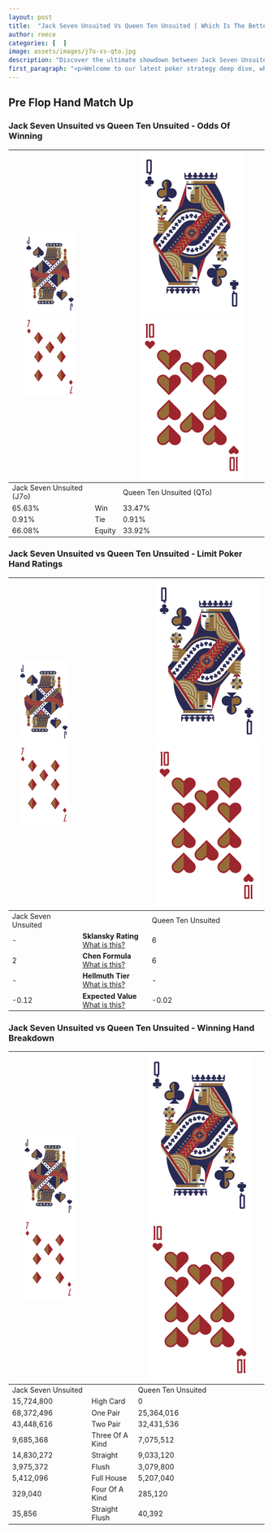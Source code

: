 ```yaml
---
layout: post
title:  "Jack Seven Unsuited Vs Queen Ten Unsuited | Which Is The Better Hand In Poker? A Complete Guide"
author: reece
categories: [  ]
image: assets/images/j7o-vs-qto.jpg
description: "Discover the ultimate showdown between Jack Seven Unsuited and Queen Ten Unsuited in poker! Uncover the odds, strategies, and scenarios where one hand triumphs over the other. Get ready to up your poker game with this thrilling analysis."
first_paragraph: "<p>Welcome to our latest poker strategy deep dive, where we're pitting two distinct hands against each other in a high-stakes showdown: Jack Seven Unsuited vs Queen Ten Unsuited.</p><p>In the dynamic world of poker, every decision counts, and knowing which hand holds the upper hand is key to your success at the table.</p><p>In this article, we'll dissect these two hands, explore the scenarios where one dominates the other, and equip you with the knowledge to make strategic choices that can tip the odds in your favor.</p><p>Get ready to unravel the intriguing dynamics of these poker hands and elevate your game to new heights.</p>"
---
```




[comment]: # (sp0)

## Pre Flop Hand Match Up

<div class="table hand-ratings" markdown="1"> 



### Jack Seven Unsuited vs Queen Ten Unsuited - Odds Of Winning


    
| ![image info](assets/images/hand1/J.png) ![image info](assets/images/hand1/7o.png) |  | ![image info](assets/images/hand2/Q.png) ![image info](assets/images/hand2/To.png) |
| -------- | -------- | -------- |
| Jack Seven Unsuited (J7o) |  | Queen Ten Unsuited (QTo) |
| 65.63% | Win | 33.47% |
| 0.91% | Tie | 0.91% |
| 66.08% | Equity | 33.92% |




[comment]: # (sp1)



### Jack Seven Unsuited vs Queen Ten Unsuited - Limit Poker Hand Ratings


    
| ![image info](assets/images/hand1/J.png) ![image info](assets/images/hand1/7o.png) |  | ![image info](assets/images/hand2/Q.png) ![image info](assets/images/hand2/To.png) |
| -------- | -------- | -------- |
| Jack Seven Unsuited |  | Queen Ten Unsuited |
| - | **Sklansky Rating** [What is this?](/sklansky-rating-explained) | 6 |
| 2 | **Chen Formula** [What is this?](/chen-formula-explained) | 6 |
| - | **Hellmuth Tier** [What is this?](/Hellmuth-tier-explained) | - |
| -0.12 | **Expected Value** [What is this?](/expected-value-explained) | -0.02 |




[comment]: # (sp2)



### Jack Seven Unsuited vs Queen Ten Unsuited - Winning Hand Breakdown


    
| ![image info](assets/images/hand1/J.png) ![image info](assets/images/hand1/7o.png) |  | ![image info](assets/images/hand2/Q.png) ![image info](assets/images/hand2/To.png) |
| -------- | -------- | -------- |
| Jack Seven Unsuited |  | Queen Ten Unsuited |
| 15,724,800 | High Card | 0 |
| 68,372,496 | One Pair | 25,364,016 |
| 43,448,616 | Two Pair | 32,431,536 |
| 9,685,368 | Three Of A Kind | 7,075,512 |
| 14,830,272 | Straight | 9,033,120 |
| 3,975,372 | Flush | 3,079,800 |
| 5,412,096 | Full House | 5,207,040 |
| 329,040 | Four Of A Kind | 285,120 |
| 35,856 | Straight Flush | 40,392 |




[comment]: # (sp3)



</div>

[comment]: # (sp4)



[comment]: # (sp5)

